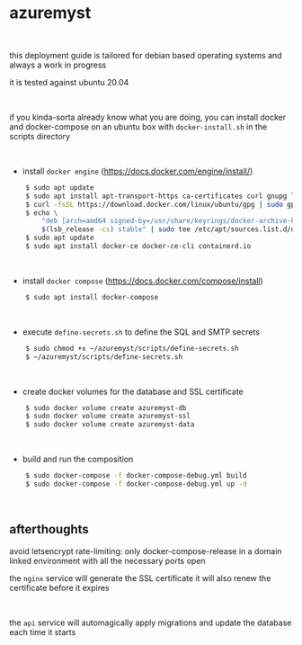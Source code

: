 # **azuremyst** 

&nbsp;

this deployment guide is tailored for debian based operating systems
and always a work in progress

it is tested against ubuntu 20.04

&nbsp;

if you kinda-sorta already know what you are doing, you can install docker and docker-compose on an ubuntu box with `docker-install.sh` in the scripts directory

&nbsp;

* install `docker engine` (https://docs.docker.com/engine/install/)
```sh
    $ sudo apt update
    $ sudo apt install apt-transport-https ca-certificates curl gnupg lsb-release
    $ curl -fsSL https://download.docker.com/linux/ubuntu/gpg | sudo gpg --dearmor -o /usr/share/keyrings/docker-archive-keyring.gpg
    $ echo \
        "deb [arch=amd64 signed-by=/usr/share/keyrings/docker-archive-keyring.gpg] https://download.docker.com/linux/ubuntu \
        $(lsb_release -cs) stable" | sudo tee /etc/apt/sources.list.d/docker.list > /dev/null
    $ sudo apt update
    $ sudo apt install docker-ce docker-ce-cli containerd.io
```

&nbsp;

* install `docker compose` (https://docs.docker.com/compose/install)
```sh
    $ sudo apt install docker-compose
```

&nbsp;

* execute `define-secrets.sh` to define the SQL and SMTP secrets
```sh
    $ sudo chmod +x ~/azuremyst/scripts/define-secrets.sh
    $ ~/azuremyst/scripts/define-secrets.sh
```

&nbsp;

* create docker volumes for the database and SSL certificate
```sh
    $ sudo docker volume create azuremyst-db
    $ sudo docker volume create azuremyst-ssl
    $ sudo docker volume create azuremyst-data
```

&nbsp;

* build and run the composition
```sh
    $ sudo docker-compose -f docker-compose-debug.yml build
    $ sudo docker-compose -f docker-compose-debug.yml up -d
```

&nbsp;


## **afterthoughts**

avoid letsencrypt rate-limiting:
only docker-compose-release in a domain linked environment with all the necessary ports open

the `nginx` service will generate the SSL certificate
it will also renew the certificate before it expires  

&nbsp;

the `api` service will automagically apply migrations and update the database each time it starts